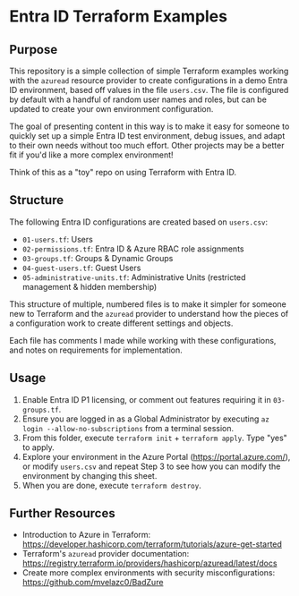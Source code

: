 # Entra ID Terraform Examples

## Purpose
This repository is a simple collection of simple Terraform examples working with the `azuread` resource provider to create configurations in a demo Entra ID environment, based off values in the file `users.csv`. The file is configured by default with a handful of random user names and roles, but can be updated to create your own environment configuration.

The goal of presenting content in this way is to make it easy for someone to quickly set up a simple Entra ID test environment, debug issues, and adapt to their own needs without too much effort. Other projects may be a better fit if you'd like a more complex environment!

Think of this as a "toy" repo on using Terraform with Entra ID.

## Structure
The following Entra ID configurations are created based on `users.csv`:
- `01-users.tf`: Users
- `02-permissions.tf`: Entra ID & Azure RBAC role assignments
- `03-groups.tf`: Groups & Dynamic Groups
- `04-guest-users.tf`: Guest Users
- `05-administrative-units.tf`: Administrative Units (restricted management & hidden membership)

This structure of multiple, numbered files is to make it simpler for someone new to Terraform and the `azuread` provider to understand how the pieces of a configuration work to create different settings and objects.

Each file has comments I made while working with these configurations, and notes on requirements for implementation.

## Usage
1. Enable Entra ID P1 licensing, or comment out features requiring it in `03-groups.tf`.
2. Ensure you are logged in as a Global Administrator by executing `az login --allow-no-subscriptions` from a terminal session.
3. From this folder, execute `terraform init` + `terraform apply`. Type "yes" to apply.
4. Explore your environment in the Azure Portal (https://portal.azure.com/), or modify `users.csv` and repeat Step 3 to see how you can modify the environment by changing this sheet.
5. When you are done, execute `terraform destroy`.

## Further Resources
- Introduction to Azure in Terraform: https://developer.hashicorp.com/terraform/tutorials/azure-get-started
- Terraform's `azuread` provider documentation: https://registry.terraform.io/providers/hashicorp/azuread/latest/docs
- Create more complex environments with security misconfigurations: https://github.com/mvelazc0/BadZure